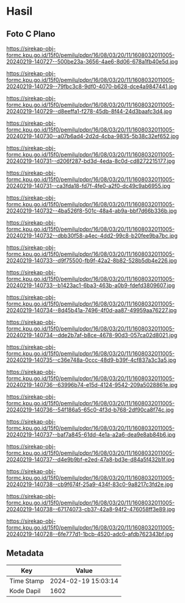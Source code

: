 # Hasil

## Foto C Plano

https://sirekap-obj-formc.kpu.go.id/15f0/pemilu/pdpr/16/08/03/20/11/1608032011005-20240219-140727--500be23a-3656-4ae6-8d06-678a1fb40e5d.jpg

https://sirekap-obj-formc.kpu.go.id/15f0/pemilu/pdpr/16/08/03/20/11/1608032011005-20240219-140729--79fbc3c8-9df0-4070-b628-dce4a9847441.jpg

https://sirekap-obj-formc.kpu.go.id/15f0/pemilu/pdpr/16/08/03/20/11/1608032011005-20240219-140729--d8eeffa1-f278-45db-8f44-24d3baafc3d4.jpg

https://sirekap-obj-formc.kpu.go.id/15f0/pemilu/pdpr/16/08/03/20/11/1608032011005-20240219-140730--a07b6ad4-2d2d-4cba-9835-5b38c32ef652.jpg

https://sirekap-obj-formc.kpu.go.id/15f0/pemilu/pdpr/16/08/03/20/11/1608032011005-20240219-140731--d206f287-bd3d-4eda-8c0d-cd8272215177.jpg

https://sirekap-obj-formc.kpu.go.id/15f0/pemilu/pdpr/16/08/03/20/11/1608032011005-20240219-140731--ca3fda18-fd7f-4fe0-a2f0-dc49c9ab6955.jpg

https://sirekap-obj-formc.kpu.go.id/15f0/pemilu/pdpr/16/08/03/20/11/1608032011005-20240219-140732--4ba526f8-501c-48a4-ab9a-bbf7d66b336b.jpg

https://sirekap-obj-formc.kpu.go.id/15f0/pemilu/pdpr/16/08/03/20/11/1608032011005-20240219-140732--dbb30f58-a4ec-4dd2-99c8-b20fee9ba7bc.jpg

https://sirekap-obj-formc.kpu.go.id/15f0/pemilu/pdpr/16/08/03/20/11/1608032011005-20240219-140733--d9f75500-fb9f-42a2-8b82-528b5db4e226.jpg

https://sirekap-obj-formc.kpu.go.id/15f0/pemilu/pdpr/16/08/03/20/11/1608032011005-20240219-140733--b1423ac1-6ba3-463b-a0b9-fdefd3809607.jpg

https://sirekap-obj-formc.kpu.go.id/15f0/pemilu/pdpr/16/08/03/20/11/1608032011005-20240219-140734--8d45b41a-7496-4f0d-aa87-49959aa76227.jpg

https://sirekap-obj-formc.kpu.go.id/15f0/pemilu/pdpr/16/08/03/20/11/1608032011005-20240219-140734--dde2b7af-b8ce-4678-90d3-057ca02d8021.jpg

https://sirekap-obj-formc.kpu.go.id/15f0/pemilu/pdpr/16/08/03/20/11/1608032011005-20240219-140735--c36e748a-0ccc-48d9-b39f-4cf837a3c3a5.jpg

https://sirekap-obj-formc.kpu.go.id/15f0/pemilu/pdpr/16/08/03/20/11/1608032011005-20240219-140736--63996b74-e15d-4124-9542-209a5028861e.jpg

https://sirekap-obj-formc.kpu.go.id/15f0/pemilu/pdpr/16/08/03/20/11/1608032011005-20240219-140736--54f186a5-65c0-4f3d-b768-2df90ca8f74c.jpg

https://sirekap-obj-formc.kpu.go.id/15f0/pemilu/pdpr/16/08/03/20/11/1608032011005-20240219-140737--baf7a845-61dd-4e1a-a2a6-dea9e8ab84b6.jpg

https://sirekap-obj-formc.kpu.go.id/15f0/pemilu/pdpr/16/08/03/20/11/1608032011005-20240219-140737--d4e9b9bf-e2ed-47a8-bd3e-d84a5f432b1f.jpg

https://sirekap-obj-formc.kpu.go.id/15f0/pemilu/pdpr/16/08/03/20/11/1608032011005-20240219-140738--cb9f674f-25a9-434f-83c0-9a8217c3fd2e.jpg

https://sirekap-obj-formc.kpu.go.id/15f0/pemilu/pdpr/16/08/03/20/11/1608032011005-20240219-140738--67174073-cb37-42a8-94f2-476058ff3e89.jpg

https://sirekap-obj-formc.kpu.go.id/15f0/pemilu/pdpr/16/08/03/20/11/1608032011005-20240219-140728--6fe777d1-1bcb-4520-adc0-afdb762343bf.jpg


## Metadata

| Key        | Value               |
| ---------- | ------------------- |
| Time Stamp | 2024-02-19 15:03:14 |
| Kode Dapil | 1602                |



